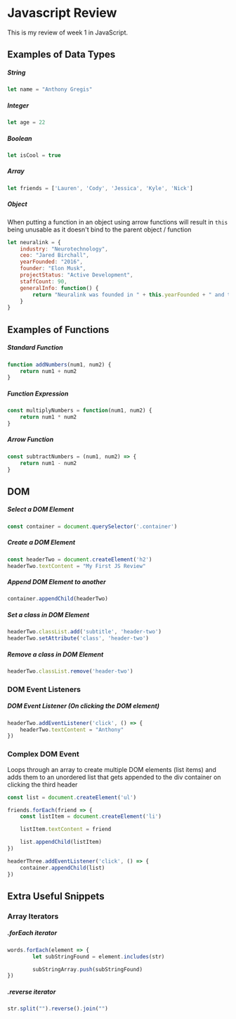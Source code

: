 # Javascript Review
This is my review of week 1 in JavaScript.

## Examples of Data Types

##### String
```javascript
let name = "Anthony Gregis"
```

##### Integer
```javascript
let age = 22
```

##### Boolean
```javascript
let isCool = true
```

##### Array
```javascript
let friends = ['Lauren', 'Cody', 'Jessica', 'Kyle', 'Nick']
```

##### Object

When putting a function in an object using arrow functions will result in `this` being unusable as it doesn't bind to the parent object / function

```javascript
let neuralink = {
    industry: "Neurotechnology",
    ceo: "Jared Birchall",
    yearFounded: "2016",
    founder: "Elon Musk",
    projectStatus: "Active Development",
    staffCount: 90,
    generalInfo: function() {
        return "Neuralink was founded in " + this.yearFounded + " and the current CEO is " + this.ceo + ". They are currently in " + this.projectStatus + " of the Neuralink device that will be embedded in people's brains."
    }
}
```

## Examples of Functions

##### Standard Function
```javascript
function addNumbers(num1, num2) {
    return num1 + num2
}
```

##### Function Expression
```javascript
const multiplyNumbers = function(num1, num2) {
    return num1 * num2
}
```

##### Arrow Function
```javascript
const subtractNumbers = (num1, num2) => {
    return num1 - num2
}
```

## DOM

##### Select a DOM Element
```javascript
const container = document.querySelector('.container')
```

##### Create a DOM Element
```javascript
const headerTwo = document.createElement('h2')
headerTwo.textContent = "My First JS Review"
```

##### Append DOM Element to another
```javascript
container.appendChild(headerTwo)
```

##### Set a class in DOM Element
```javascript
headerTwo.classList.add('subtitle', 'header-two')
headerTwo.setAttribute('class', 'header-two')
```

##### Remove a class in DOM Element
```javascript
headerTwo.classList.remove('header-two')
```

### DOM Event Listeners

##### DOM Event Listener (On clicking the DOM element)
```javascript
headerTwo.addEventListener('click', () => {
    headerTwo.textContent = "Anthony"
})
```

### Complex DOM Event

Loops through an array to create multiple DOM elements (list items) and adds them to an unordered list that gets appended to the div container on clicking the third header

```javascript
const list = document.createElement('ul')

friends.forEach(friend => {
    const listItem = document.createElement('li')

    listItem.textContent = friend

    list.appendChild(listItem)
})

headerThree.addEventListener('click', () => {
    container.appendChild(list)
})
```

## Extra Useful Snippets

### Array Iterators

##### .forEach iterator

```javascript
words.forEach(element => {
        let subStringFound = element.includes(str)

        subStringArray.push(subStringFound)
})
```

##### .reverse iterator

```javascript
str.split("").reverse().join("")
```